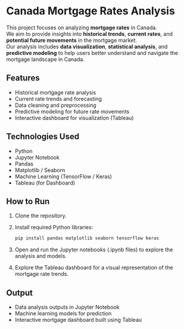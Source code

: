 # Canada Mortgage Rates Analysis

This project focuses on analyzing **mortgage rates** in Canada.  
We aim to provide insights into **historical trends**, **current rates**, and **potential future movements** in the mortgage market.  
Our analysis includes **data visualization**, **statistical analysis**, and **predictive modeling** to help users better understand and navigate the mortgage landscape in Canada.

## Features
- Historical mortgage rate analysis
- Current rate trends and forecasting
- Data cleaning and preprocessing
- Predictive modeling for future rate movements
- Interactive dashboard for visualization (Tableau)

## Technologies Used
- Python
- Jupyter Notebook
- Pandas
- Matplotlib / Seaborn
- Machine Learning (TensorFlow / Keras)
- Tableau (for Dashboard)

## How to Run
1. Clone the repository.

2. Install required Python libraries:
   ```bash
   pip install pandas matplotlib seaborn tensorflow keras
   
3. Open and run the Jupyter notebooks (.ipynb files) to explore the analysis and models.

4. Explore the Tableau dashboard for a visual representation of the mortgage rate trends.


## Output

- Data analysis outputs in Jupyter Notebook
- Machine learning models for prediction
- Interactive mortgage dashboard built using Tableau


